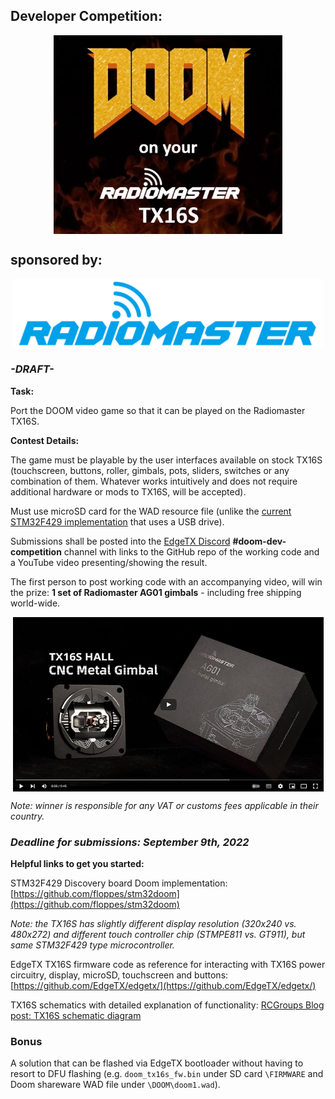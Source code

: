  
## Developer Competition: 
<p align="center">
<a><img src="https://raw.githubusercontent.com/EdgeTX/edgetx.github.io/master/images/Doomport.jpg" align="center" height="318" width="366"></a>
</P>

<h2>sponsored by:</h2>
<p align="center">
<a href="https://www.radiomasterrc.com/" target="_blank"><img src="https://github.com/EdgeTX/edgetx.github.io/blob/master/images/RadioMasterLogo.png?raw=true" align="center" width="497"></a>
</p>

### ***-DRAFT-***
**Task:** 

Port the DOOM video game so that it can be played on the Radiomaster TX16S.
 
 **Contest Details:**
 
The game must be playable by the user interfaces available on stock TX16S (touchscreen, buttons, roller, gimbals, pots, sliders, switches or any combination of them. Whatever works intuitively and does not require additional hardware or mods to TX16S, will be accepted).
 
Must use microSD card for the WAD resource file (unlike the [current STM32F429 implementation](https://github.com/floppes/stm32doom) that uses a USB drive).

Submissions shall be posted into the [EdgeTX Discord](https://discord.gg/wF9wUKnZ6H) **#doom-dev-competition** channel with links to the GitHub repo of the working code and a YouTube video presenting/showing the result.

The first person to post working code with an accompanying video, will win the prize: **1 set of Radiomaster AG01 gimbals** - including free shipping world-wide.

<p align="center">
<a href="https://www.youtube.com/watch?v=82-fAHKRMVE" target="_blank"><img src="https://raw.githubusercontent.com/EdgeTX/edgetx.github.io/master/images/RM_AG01_video.jpg" align="center" width="497"></a>
</p>

*Note: winner is responsible for any VAT or customs fees applicable in their country.*

### ***Deadline for submissions: September 9th, 2022***

**Helpful links to get you started:**

STM32F429 Discovery board Doom implementation: [https://github.com/floppes/stm32doom](https://github.com/floppes/stm32doom)

*Note: the TX16S has slightly different display resolution (320x240 vs. 480x272) and different touch controller chip (STMPE811 vs. GT911), but same STM32F429 type microcontroller.*

EdgeTX TX16S firmware code as reference for interacting with TX16S power circuitry, display, microSD, touchscreen and buttons: [https://github.com/EdgeTX/edgetx/](https://github.com/EdgeTX/edgetx/)

TX16S schematics with detailed explanation of functionality: [RCGroups Blog post: TX16S schematic diagram](https://www.rcgroups.com/forums/showthread.php?3869543-Blog-17-RadioMaster-TX16S-schematic-diagram)

### Bonus

A solution that can be flashed via EdgeTX bootloader without having to resort to DFU flashing (e.g. `doom_tx16s_fw.bin` under SD card `\FIRMWARE` and Doom shareware WAD file under `\DOOM\doom1.wad`).
